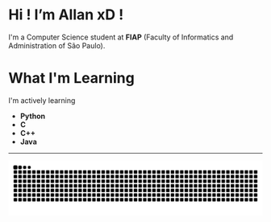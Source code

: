    # **Hi ! I’m Allan xD !**
  I'm a Computer Science student at **FIAP** (Faculty of Informatics and Administration of São Paulo).

   # What I'm Learning
  I'm actively learning 
  - **Python**
  - **C**
  - **C++**
  - **Java**
------------------------------------------------------------------------------------------------------------
<img src="https://raw.githubusercontent.com/lanc07/lanc07/output/snake.svg" alt="Snake animation" />

###
